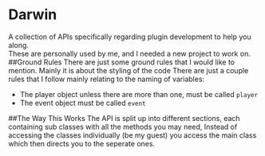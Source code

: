 # Darwin
A collection of APIs specifically regarding plugin development to help you along.  
These are personally used by me, and I needed a new project to work on.
##Ground Rules
There are just some ground rules that I would like to mention. Mainly it is about the styling of the code
There are just a couple rules that I follow mainly relating to the naming of variables:
 - The player object unless there are more than one, must be called `player`
 - The event object must be called `event`  
  
##The Way This Works
The API is split up into different sections, each containing sub classes with all the methods you may need,
Instead of accessing the classes individually (be my guest) you access the main class which then directs you to the seperate ones.
